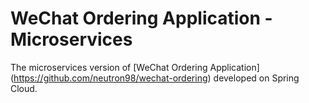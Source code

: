 # WeChat Ordering Application - Microservices
The microservices version of [WeChat Ordering Application] (https://github.com/neutron98/wechat-ordering) developed on Spring Cloud.
